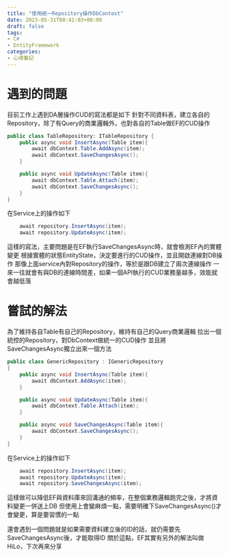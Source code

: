 ```yaml
---
title: "使用統一Repository操作DbContext"
date: 2023-05-31T00:41:03+08:00
draft: false
tags:
- C#
- EntityFramework
categories:
- 心得筆記
---
```


# 遇到的問題
目前工作上遇到DA層操作CUD的寫法都是如下
針對不同資料表，建立各自的Repository，除了有Query的商業邏輯外，也對各自的Table做EF的CUD操作

```C#
public class TableRepository: ITableRepository {
    public async void InsertAsync(Table item){
        await dbContext.Table.AddAsync(item);
        await dbContext.SaveChangesAsync();
    }

    public async void UpdateAsync(Table item){
        await dbContext.Table.Attach(item);
        await dbContext.SaveChangesAsync();
    }
}
```

在Service上的操作如下

```C#
    await repository.InsertAsync(item);
    await repository.UpdateAsync(item);
```

這樣的寫法，主要問題是在EF執行SaveChangesAsync時，就會檢測EF內的實體變更
根據實體的狀態EntityState，決定要進行的CUD操作，並且開啟連線對DB操作
那像上面service內對Repository的操作，等於是跟DB建立了兩次連線操作
一來一往就會有與DB的連線時間差，如果一個API執行的CUD業務量越多，效能就會越低落

# 嘗試的解法

為了維持各自Table有自己的Repository，維持有自己的Query商業邏輯
拉出一個統控的Repository，對DbContext做統一的CUD操作
並且將SaveChangesAsync獨立出來一個方法

```C#
public class GenericRepository : IGenericRepository
{
    public async void InsertAsync(Table item){
        await dbContext.AddAsync(item);
    }

    public async void UpdateAsync(Table item){
        await dbContext.Table.Attach(item);
    }

    public async void SaveChangesAsync(Table item){
        await dbContext.SaveChangesAsync();
    }
}
```

在Service上的操作如下

```C#
    await repository.InsertAsync(item);
    await repository.UpdateAsync(item);
    await repository.SaveChangesAsync(item);
```

這樣做可以降低EF與資料庫來回溝通的頻率，在整個業務邏輯跑完之後，才將資料變更一併送上DB
但使用上會變麻煩一點，需要明確下SaveChangesAsync()才會變更，算是要習慣的一點

還會遇到一個問題就是如果需要資料建立後的ID的話，就仍需要先SaveChangesAsync後，才能取得ID
關於這點，EF其實有另外的解法叫做HiLo，下次再來分享